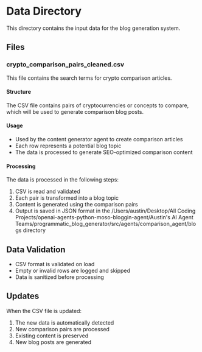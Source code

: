 # Data Directory

This directory contains the input data for the blog generation system.

## Files

### crypto_comparison_pairs_cleaned.csv
This file contains the search terms for crypto comparison articles.

#### Structure
The CSV file contains pairs of cryptocurrencies or concepts to compare, which will be used to generate comparison blog posts.

#### Usage
- Used by the content generator agent to create comparison articles
- Each row represents a potential blog topic
- The data is processed to generate SEO-optimized comparison content

#### Processing
The data is processed in the following steps:
1. CSV is read and validated
2. Each pair is transformed into a blog topic
3. Content is generated using the comparison pairs
4. Output is saved in JSON format in the /Users/austin/Desktop/All Coding Projects/openai-agents-python-moso-bloggin-agent/Austin's AI Agent Teams/programmatic_blog_generator/src/agents/comparison_agent/blogs directory

## Data Validation
- CSV format is validated on load
- Empty or invalid rows are logged and skipped
- Data is sanitized before processing

## Updates
When the CSV file is updated:
1. The new data is automatically detected
2. New comparison pairs are processed
3. Existing content is preserved
4. New blog posts are generated 